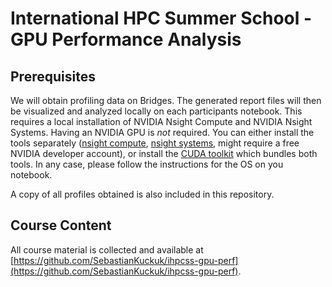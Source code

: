 # International HPC Summer School - GPU Performance Analysis

## Prerequisites

We will obtain profiling data on Bridges. The generated report files will then be visualized and analyzed locally on each participants notebook. This requires a local installation of NVIDIA Nsight Compute and NVIDIA Nsight Systems. Having an NVIDIA GPU is _not_ required.
You can either install the tools separately ([nsight compute](https://developer.nvidia.com/tools-overview/nsight-compute/get-started), [nsight systems](https://developer.nvidia.com/nsight-systems/get-started), might require a free NVIDIA developer account), or install the [CUDA toolkit](https://developer.nvidia.com/cuda-downloads) which bundles both tools. In any case, please follow the instructions for the OS on you notebook.

A copy of all profiles obtained is also included in this repository.

## Course Content

All course material is collected and available at [https://github.com/SebastianKuckuk/ihpcss-gpu-perf](https://github.com/SebastianKuckuk/ihpcss-gpu-perf).
